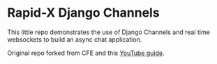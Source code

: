# Rapid-X Django Channels

This little repo demonstrates the use of Django Channels and real time websockets to build an async chat application. 

Original repo forked from CFE and this [YouTube guide](https://www.youtube.com/watch?v=RVH05S1qab8).